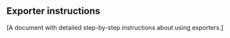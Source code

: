 ## Exporter instructions

[A document with detailed step-by-step instructions about using exporters.]
